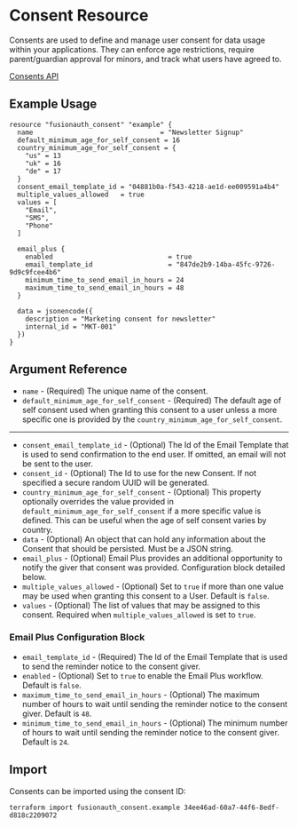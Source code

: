 # Consent Resource

Consents are used to define and manage user consent for data usage within your applications. They can enforce age restrictions, require parent/guardian approval for minors, and track what users have agreed to.

[Consents API](https://fusionauth.io/docs/v1/tech/apis/consents)

## Example Usage

```hcl
resource "fusionauth_consent" "example" {
  name                                = "Newsletter Signup"
  default_minimum_age_for_self_consent = 16
  country_minimum_age_for_self_consent = {
    "us" = 13
    "uk" = 16
    "de" = 17
  }
  consent_email_template_id = "04881b0a-f543-4218-ae1d-ee009591a4b4"
  multiple_values_allowed   = true
  values = [
    "Email",
    "SMS",
    "Phone"
  ]

  email_plus {
    enabled                             = true
    email_template_id                   = "847de2b9-14ba-45fc-9726-9d9c9fcee4b6"
    minimum_time_to_send_email_in_hours = 24
    maximum_time_to_send_email_in_hours = 48
  }

  data = jsonencode({
    description = "Marketing consent for newsletter"
    internal_id = "MKT-001"
  })
}
```

## Argument Reference

* `name` - (Required) The unique name of the consent.
* `default_minimum_age_for_self_consent` - (Required) The default age of self consent used when granting this consent to a user unless a more specific one is provided by the `country_minimum_age_for_self_consent`.

---

* `consent_email_template_id` - (Optional) The Id of the Email Template that is used to send confirmation to the end user. If omitted, an email will not be sent to the user.
* `consent_id` - (Optional) The Id to use for the new Consent. If not specified a secure random UUID will be generated.
* `country_minimum_age_for_self_consent` - (Optional) This property optionally overrides the value provided in `default_minimum_age_for_self_consent` if a more specific value is defined. This can be useful when the age of self consent varies by country.
* `data` - (Optional) An object that can hold any information about the Consent that should be persisted. Must be a JSON string.
* `email_plus` - (Optional) Email Plus provides an additional opportunity to notify the giver that consent was provided. Configuration block detailed below.
* `multiple_values_allowed` - (Optional) Set to `true` if more than one value may be used when granting this consent to a User. Default is `false`.
* `values` - (Optional) The list of values that may be assigned to this consent. Required when `multiple_values_allowed` is set to `true`.

### Email Plus Configuration Block

* `email_template_id` - (Required) The Id of the Email Template that is used to send the reminder notice to the consent giver.
* `enabled` - (Optional) Set to `true` to enable the Email Plus workflow. Default is `false`.
* `maximum_time_to_send_email_in_hours` - (Optional) The maximum number of hours to wait until sending the reminder notice to the consent giver. Default is `48`.
* `minimum_time_to_send_email_in_hours` - (Optional) The minimum number of hours to wait until sending the reminder notice to the consent giver. Default is `24`.

## Import

Consents can be imported using the consent ID:

```shell
terraform import fusionauth_consent.example 34ee46ad-60a7-44f6-8edf-d818c2209072
```
